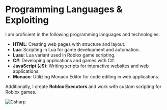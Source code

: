 # Programming Languages & Exploiting

I am proficient in the following programming languages and technologies:

- **HTML**: Creating web pages with structure and layout.
- **Lua**: Scripting in Lua for game development and automation.
- **Luau**: Lua variant used in Roblox game scripting.
- **C#**: Developing applications and games with C#.
- **JavaScript (JS)**: Writing scripts for interactive websites and web applications.
- **Monaco**: Utilizing Monaco Editor for code editing in web applications.

Additionally, I create **Roblox Executors** and work with custom scripting for Roblox games.

![Csharp](https://upload.wikimedia.org/wikipedia/commons/4/4f/Csharp_Logo.png)
